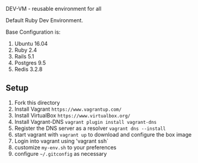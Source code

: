 DEV-VM - reusable environment for all

Default Ruby Dev Environment.

Base Configuration is:

1. Ubuntu 16.04
2. Ruby 2.4
3. Rails 5.1
4. Postgres 9.5
5. Redis 3.2.8

## Setup

1. Fork this directory
2. Install Vagrant `https://www.vagrantup.com/`
3. Install VirtualBox `https://www.virtualbox.org/`
4. Install Vagrant-DNS `vagrant plugin install vagrant-dns`
5. Register the DNS server as a resolver `vagrant dns --install`
6. start vagrant with `vagrant up` to download and configure the box image
7. Login into vagrant using 'vagrant ssh`
8. customize `my-env.sh` to your preferences
9. configure `~/.gitconfig` as necessary
